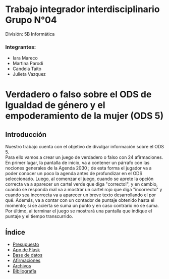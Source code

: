 #  Trabajo integrador interdisciplinario Grupo N°04
División: 5B Informática

### Integrantes:  
- Iara Mareco  
- Martina Parodi  
- Candela Taito  
- Julieta Vazquez  
# Verdadero o falso sobre el ODS de Igualdad de género y el empoderamiento de la mujer (ODS 5)<br/>


## Introducción

Nuestro trabajo cuenta con el objetivo de divulgar información sobre el ODS 5.  
Para ello vamos a crear un juego de verdadero o falso con 24 afirmaciones. En primer lugar, la pantalla de inicio, va a contener un párrafo con las nociones generales de la Agenda 2030 ; de esta forma el jugador va a poder conocer un poco la agenda antes de profundizar en el ODS seleccionado. Luego, al comenzar el juego, cuando se aprete la opción correcta va a aparecer un cartel verde que diga "correcto!", y en cambio, cuando se responda mal va a mostrar un cartel rojo que diga "incorrecto" y cuando sea incorrecta va a aparecer un breve texto desarrollando el por qué. Además, va a contar con un contador de puntaje obtenido hasta el momento; si se acierta se suma un punto y en caso contrario no se suma. Por último, al terminar el juego se mostrará una pantalla que indique el puntaje y el tiempo transcurrido. 

## Índice
- [Presupuesto](https://github.com/PioIX/G04-TPI-1CUAT/blob/main/Presupuesto.md)
- [App de Flask](https://github.com/PioIX/replit_grupo04)   
- [Base de datos](https://github.com/PioIX/G04-TPI-1CUAT/tree/main/Base%20de%20datos)  
- [Afirmaciones](https://github.com/PioIX/G04-TPI-1CUAT/blob/main/Afirmaciones.md)  
- [Archivos](https://github.com/PioIX/G04-TPI-1CUAT/tree/main/Maquetaci%C3%B3n%20del%20boceto)  
- [Bibliografía](https://github.com/PioIX/G04-TPI-1CUAT/blob/main/Bibliograf%C3%ADa.md)




